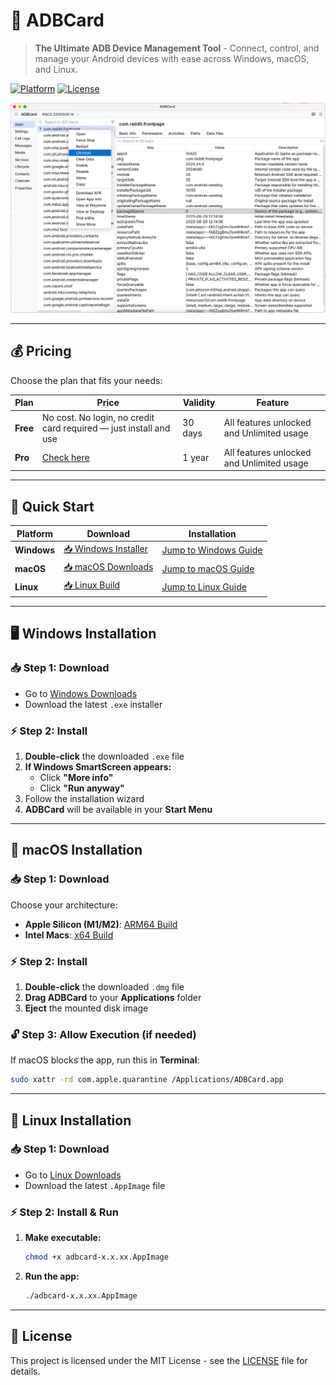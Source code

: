 # 🚀 ADBCard

> **The Ultimate ADB Device Management Tool** - Connect, control, and manage your Android devices with ease across Windows, macOS, and Linux.

[![Platform](https://img.shields.io/badge/platform-Windows%20%7C%20macOS%20%7C%20Linux-blue.svg)](https://github.com/rajumark/ADBCard-Releases)
[![License](https://img.shields.io/badge/license-MIT-green.svg)](LICENSE)
 
![App Page](https://raw.githubusercontent.com/rajumark/ADBCard-Releases/main/app_page.png)

---
## 💰 Pricing

Choose the plan that fits your needs:

| **Plan** | **Price** | **Validity** | **Feature** |
|----------|-----------|--------------|------------|
| **Free** | No cost. No login, no credit card required — just install and use | 30 days | All features unlocked and Unlimited usage |
| **Pro**  | [Check here](https://adbcard.gumroad.com/l/pro) | 1 year | All features unlocked and Unlimited usage |

---
## 🎯 Quick Start

| **Platform** | **Download** | **Installation** |
|--------------|--------------|------------------|
| **Windows** | [📥 Windows Installer](https://github.com/rajumark/ADBCard-Releases/tree/main/windows) | [Jump to Windows Guide](#windows-installation) |
| **macOS** | [📥 macOS Downloads](https://github.com/rajumark/ADBCard-Releases/tree/main/macos) | [Jump to macOS Guide](#macos-installation) |
| **Linux** | [📥 Linux Build](https://github.com/rajumark/ADBCard-Releases/tree/main/linux) | [Jump to Linux Guide](#linux-installation) |

---

## 🖥️ Windows Installation <a id="windows-installation"></a>

### 📥 Step 1: Download
- Go to [Windows Downloads](https://github.com/rajumark/ADBCard-Releases/tree/main/windows)
- Download the latest `.exe` installer

### ⚡ Step 2: Install
1. **Double-click** the downloaded `.exe` file
2. **If Windows SmartScreen appears:**
   - Click **"More info"**
   - Click **"Run anyway"**
3. Follow the installation wizard
4. **ADBCard** will be available in your **Start Menu**

---

## 🍏 macOS Installation <a id="macos-installation"></a>

### 📥 Step 1: Download
Choose your architecture:
- **Apple Silicon (M1/M2)**: [ARM64 Build](https://github.com/rajumark/ADBCard-Releases/tree/main/macos/arm64)
- **Intel Macs**: [x64 Build](https://github.com/rajumark/ADBCard-Releases/tree/main/macos/x64)

### ⚡ Step 2: Install
1. **Double-click** the downloaded `.dmg` file
2. **Drag ADBCard** to your **Applications** folder
3. **Eject** the mounted disk image

### 🔓 Step 3: Allow Execution (if needed)
If macOS blocks the app, run this in **Terminal**:
```bash
sudo xattr -rd com.apple.quarantine /Applications/ADBCard.app
```

---

## 🐧 Linux Installation <a id="linux-installation"></a>

### 📥 Step 1: Download
- Go to [Linux Downloads](https://github.com/rajumark/ADBCard-Releases/tree/main/linux)
- Download the latest `.AppImage` file

### ⚡ Step 2: Install & Run
1. **Make executable:**
   ```bash
   chmod +x adbcard-x.x.xx.AppImage
   ```
2. **Run the app:**
   ```bash
   ./adbcard-x.x.xx.AppImage
   ```

--- 

## 📄 License

This project is licensed under the MIT License - see the [LICENSE](LICENSE) file for details.

 
 
